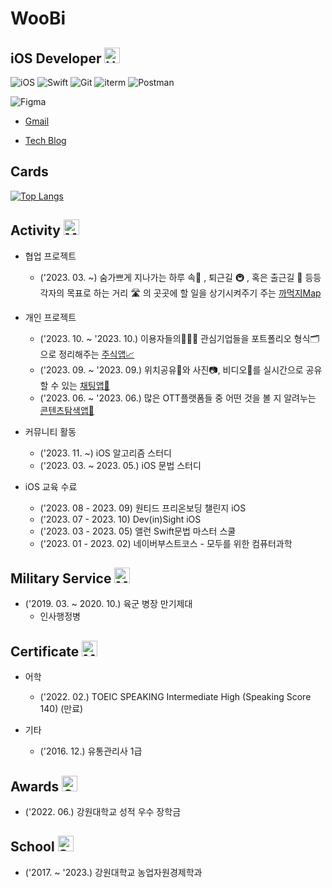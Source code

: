 

# WooBi

## iOS Developer <img src="https://raw.githubusercontent.com/Tarikul-Islam-Anik/Animated-Fluent-Emojis/master/Emojis/Hand%20gestures/Hand%20with%20Fingers%20Splayed%20Light%20Skin%20Tone.png" alt="Hand with Fingers Splayed Light Skin Tone" width="25" height="25" />

  ![iOS](https://img.shields.io/badge/iOS-000000?style=for-the-badge&logo=ios&logoColor=white)
  ![Swift](https://img.shields.io/badge/Swift-FA7343?style=for-the-badge&logo=swift&logoColor=white)
  ![Git](https://img.shields.io/badge/GIT-E44C30?style=for-the-badge&logo=git&logoColor=white)
  ![iterm](https://img.shields.io/badge/iTerm2-000000?style=for-the-badge&logo=iterm2&logoColor=white)
  ![Postman](https://img.shields.io/badge/Postman-FF6C37?style=for-the-badge&logo=postman&logoColor=white)

  ![Figma](https://img.shields.io/badge/Figma-F24E1E?style=for-the-badge&logo=figma&logoColor=white)

- [Gmail](woobios97@gmail.com)

- [Tech Blog](https://woobios97portfolio.notion.site/Develop-a6b9c8b58d40476b901101e703f5acf9?pvs=4)


## Cards

[![Top Langs](https://github-readme-stats.vercel.app/api/top-langs/?username=Woobios97)](https://github.com/anuraghazra/github-readme-stats)


## Activity <img src="https://github.com/Tarikul-Islam-Anik/Animated-Fluent-Emojis/blob/master/Emojis/People/Man%20Running.png" alt="Man Ruuning" width="25" height="25" />

- 협업 프로젝트
  - ('2023. 03. ~) 숨가쁘게 지나가는 하루 속🚶 , 퇴근길 🚇 , 혹은 출근길 🚉 등등 각자의 목표로 하는 거리 🛣️ 의 곳곳에 할 일을 상기시켜주기 주는 [까먹지Map](https://github.com/Woobios97/dontforgetMAP)

- 개인 프로젝트
  - ('2023. 10. ~ '2023. 10.) 이용자들의🙋🏻‍♂️ 관심기업들을 포트폴리오 형식🗂️으로 정리해주는 [주식앱📈](https://github.com/Woobios97/TradeHip)
  - ('2023. 09. ~ '2023. 09.) 위치공유📍와 사진📷, 비디오📼를 실시간으로 공유할 수 있는 [채팅앱💬](https://github.com/Woobios97/Messengar)
  - ('2023. 06. ~ '2023. 06.) 많은 OTT플랫폼들 중 어떤 것을 볼 지 알려누는 [콘텐츠탐색앱🎥](https://github.com/Woobios97/MovingSurfing)

- 커뮤니티 활동
  - ('2023. 11. ~) iOS 알고리즘 스터디
  - ('2023. 03. ~ 2023. 05.) iOS 문법 스터디
 
- iOS 교육 수료
  - ('2023. 08 - 2023. 09) 원티드 프리온보딩 챌린지 iOS
  - ('2023. 07 - 2023. 10) Dev(in)Sight iOS
  - ('2023. 03 - 2023. 05) 앨런 Swift문법 마스터 스쿨
  - ('2023. 01 - 2023. 02) 네이버부스트코스 - 모두를 위한 컴퓨터과학


## Military Service <img src="https://github.com/Tarikul-Islam-Anik/Animated-Fluent-Emojis/blob/master/Emojis/Objects/Military%20Helmet.png" alt="Military Helmet" width="25" height="25" />
- ('2019. 03. ~ 2020. 10.) 육군 병장 만기제대
  - 인사행정병

## Certificate <img src="https://github.com/Tarikul-Islam-Anik/Animated-Fluent-Emojis/blob/master/Emojis/Activities/Military%20Medal.png" alt="Military Medal" width="25" height="25" />

- 어학
  - ('2022. 02.) TOEIC SPEAKING Intermediate High (Speaking Score 140) (만료)
    
- 기타
  - ('2016. 12.) 유통관리사 1급


## Awards <img src="https://github.com/Tarikul-Islam-Anik/Animated-Fluent-Emojis/blob/master/Emojis/Symbols/Check%20Mark%20Button.png" alt="Check Mark Button" width="25" height="25" />
- ('2022. 06.) 강원대학교 성적 우수 장학금

 
## School <img src="https://github.com/Tarikul-Islam-Anik/Animated-Fluent-Emojis/blob/master/Emojis/Travel%20and%20places/School.png" alt="School" width="25" height="25" />

- ('2017. ~ '2023.) 강원대학교 농업자원경제학과

